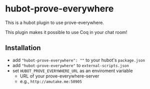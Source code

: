 hubot-prove-everywhere
======================

This is a hubot plugin to use prove-everywhere.

This plugin makes it possible to use Coq in your chat room!

Installation
------------

- add `"hubot-prove-everywhere": ""` to your hubot's `package.json`
- add `"hubot-prove-everywhere"` to `external-scripts.json`
- set `HUBOT_PROVE_EVERYWHERE_URL` as an enviroment variable
  - URL of your prove-everywhere-server
  - e.g., `http://amutake.me:50905`
